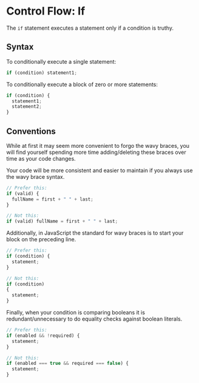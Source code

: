# Control Flow: If

The `if` statement executes a statement only if a condition is truthy.

## Syntax
To conditionally execute a single statement:
```js
if (condition) statement1;
```

To conditionally execute a block of zero or more statements:
```js
if (condition) {
  statement1;
  statement2;
}
```

## Conventions
While at first it may seem more convenient to forgo the wavy braces, you will find yourself spending more time adding/deleting these braces over time as your code changes.

Your code will be more consistent and easier to maintain if you always use the wavy brace syntax.

```js
// Prefer this:
if (valid) {
  fullName = first + " " + last;
}

// Not this:
if (valid) fullName = first + " " + last;
```

Additionally, in JavaScript the standard for wavy braces is to start your block on the preceding line.
```js
// Prefer this:
if (condition) {
  statement;
}

// Not this:
if (condition)
{
  statement;
}
```

Finally, when your condition is comparing booleans it is redundant/unnecessary to do equality checks against boolean literals.
```js
// Prefer this:
if (enabled && !required) {
  statement;
}

// Not this:
if (enabled === true && required === false) {
  statement;
}
```
